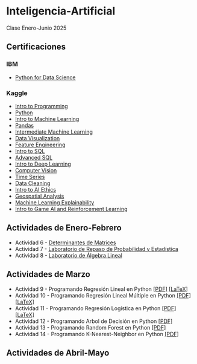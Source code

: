 # Inteligencia-Artificial
Clase Enero-Junio 2025

## Certificaciones
### IBM
- [Python for Data Science](IBM/IBM_Certificate_Cognitive_Class.pdf)
### Kaggle
- [Intro to Programming](Kaggle/Intro_to_Programming.pdf)
- [Python](Kaggle/Python.pdf)
- [Intro to Machine Learning](Kaggle/Intro_to_Machine_Learning.pdf)
- [Pandas](Kaggle/Pandas.pdf)
- [Intermediate Machine Learning](Kaggle/Intermediate_Machine_Learning.pdf)
- [Data Visualization](Kaggle/Data_Visualization.pdf)
- [Feature Engineering](Kaggle/Feature_Engineering.pdf)
- [Intro to SQL](Kaggle/Intro_to_SQL.pdf)
- [Advanced SQL](Kaggle/Advanced_SQL.pdf)
- [Intro to Deep Learning](Kaggle/Intro_to_Deep_Learning.pdf)
- [Computer Vision](Kaggle/ComputerVision.pdf)
- [Time Series](Kaggle/TimeSeries.pdf)
- [Data Cleaning](Kaggle/DataCleaning.pdf)
- [Intro to AI Ethics](Kaggle/AI_Ethics.pdf)
- [Geospatial Analysis](Kaggle/GeospatialAnalysis.pdf)
- [Machine Learning Explainability](Kaggle/MachineLearningExplainability.pdf)
- [Intro to Game AI and Reinforcement Learning](Kaggle/Intro_to_Game_AI_and_Reinforcement_Learning.pdf)

## Actividades de Enero-Febrero
- Actividad 6 - [Determinantes de Matrices](Actividades/A6_Determinantes_de_Matrices.pdf)
- Actividad 7 - [Laboratorio de Repaso de Probabilidad y Estadística](Actividades/LabPyE_IA.pdf)
- Actividad 8 - [Laboratorio de Álgebra Lineal](Actividades/LabRepasoAL.pdf)

## Actividades de Marzo
- Actividad 9 - Programando Regresión Lineal en Python [[PDF]](Regresion_Lineal/A9_RegLin.pdf) [[LaTeX]](Regresion_Lineal/LaTeX/A9_RegresionLineal.tex) 
- Actividad 10 - Programando Regresión Lineal Múltiple en Python [[PDF]](Regresion_Lineal/A10_RegLinMult.pdf) [[LaTeX]](Regresion_Lineal/LaTeX/A10_RegresionLinealMultiple.tex) 
- Actividad 11 - Programando Regresión Logística en Python [[PDF]](Regresion_Lineal/A11_RegLog.pdf) [[LaTeX]](Regresion_Lineal/LaTeX/A11_RegresionLogistica.tex) 
- Actividad 12 - Programando Arbol de Decisión en Python [[PDF]](Arbol_De_Decision/arbol.pdf)
- Actividad 13 - Programando Random Forest en Python [[PDF]](RandomForest/A13_RF.pdf)  
- Actividad 14 - Programando K-Nearest-Neighbor en Python [[PDF]](K-NN/knn.pdf)  

## Actividades de Abril-Mayo
